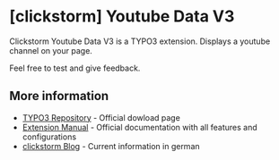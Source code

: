 # [clickstorm] Youtube Data V3

Clickstorm Youtube Data V3 is a TYPO3 extension. Displays a youtube channel on your page.

Feel free to test and give feedback.

## More information

  * [TYPO3 Repository] - Official dowload page
  * [Extension Manual] - Official documentation with all features and configurations
  * [clickstorm Blog] - Current information in german



[TYPO3 Repository]: <https://typo3.org/extensions/repository/view/cs_youtube_data>
[Extension Manual]: <https://docs.typo3.org/p/clickstorm/cs_youtube_data/master/en-us/>
[clickstorm Blog]: <https://www.clickstorm.de/blog/>

